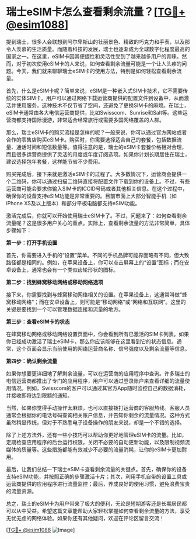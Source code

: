 # 瑞士eSIM卡怎么查看剩余流量？[[TG💪+ @esim1088](https://t.me/s/esim1088)]

提到瑞士，很多人会联想到阿尔卑斯山的壮丽景色、精致的巧克力和手表，以及那令人羡慕的生活质量。而随着科技的发展，瑞士也逐渐成为全球数字化程度最高的国家之一。在这里，eSIM卡因其便捷性和灵活性受到了越来越多用户的青睐。然而，对于初次使用eSIM卡的人来说，如何查看剩余流量可能是一个让人头疼的问题。今天，我们就来聊聊瑞士eSIM卡的使用方法，特别是如何轻松查看剩余流量。

首先，什么是eSIM卡呢？简单来说，eSIM是一种嵌入式SIM卡技术，它不需要传统的实体SIM卡。用户可以通过网络下载运营商提供的配置文件到设备中，从而激活并使用服务。这种技术不仅节省了空间，还避免了更换SIM卡的麻烦。在瑞士，eSIM卡通常由各大电信运营商提供，比如Swisscom、Sunrise和Salt等。这些运营商都支持国际漫游，非常适合经常旅行或需要多国网络覆盖的人群。

那么，瑞士eSIM卡的购买流程是怎样的呢？一般来说，你可以通过官方网站或者合作的零售店购买eSIM卡。购买时，你需要选择适合自己的套餐，包括数据流量、通话时间和短信数量等。值得注意的是，瑞士的eSIM卡套餐价格相对合理，而且很多运营商提供了灵活的月度或年度订阅选项。如果你计划长期居住在瑞士，建议选择包年套餐，这样能节省不少费用。

购买完成后，接下来就是激活eSIM卡的过程了。大多数情况下，运营商会提供一个二维码，你可以通过扫描二维码直接将配置文件下载到你的设备上。不过，有些运营商可能会要求你输入SIM卡的ICCID号码或者其他相关信息。在这个过程中，确保你的设备支持eSIM功能是非常重要的。目前市面上大部分智能手机（如iPhone XS及以上版本）和部分平板电脑都支持eSIM功能。

激活完成后，你就可以开始使用瑞士eSIM卡了。不过，问题来了：如何查看剩余流量呢？这是很多用户关心的重点。实际上，查看剩余流量的方法非常简单，具体步骤如下：

**第一步：打开手机设置**

首先，你需要进入手机的“设置”菜单。不同的手机品牌可能界面略有不同，但大致路径都是相同的。例如，在苹果设备上，你可以点击屏幕上的“设置”图标；而在安卓设备上，通常也会有一个类似齿轮形状的图标。

**第二步：找到蜂窝移动网络或移动网络选项**

接下来，你需要找到与蜂窝移动网络相关的设置。在苹果设备上，这通常叫做“蜂窝移动网络”；而在安卓设备上，则可能是“移动网络”或“网络和互联网”。这里的关键是要找到一个可以管理数据连接和流量的地方。

**第三步：查看eSIM卡的状态**

在蜂窝移动网络或移动网络设置页面中，你会看到所有已激活的SIM卡列表。如果你已经成功激活了瑞士eSIM卡，那么你应该能够在这里看到它的状态信息。通常，这个页面会显示当前使用的网络运营商名称、信号强度以及剩余流量等信息。

**第四步：确认剩余流量**

如果你想要更详细地了解剩余流量，可以在运营商的应用程序中查询。许多瑞士的电信运营商都推出了专门的应用程序，用户可以通过登录账户来查看详细的流量使用情况。例如，Swisscom的客户可以通过其官方App随时监控自己的数据消耗，并接收即将达到限额的通知。

当然，如果你觉得手动操作太麻烦，也可以直接拨打运营商的客服热线。客服人员通常会根据你的电话号码查询相关账户信息，并告知你剩余的流量情况。这种方式虽然稍显传统，但对于不熟悉电子设备操作的朋友来说，却是一个不错的选择。

除了上述方法外，还有一些小技巧可以帮助你更好地管理eSIM卡的流量。比如，定期检查应用程序的后台运行权限，关闭不必要的自动更新功能，以及限制视频流媒体的质量等。这些措施都能有效减少不必要的流量消耗，让你的eSIM卡更加耐用。

最后，让我们总结一下瑞士eSIM卡查看剩余流量的关键点。首先，确保你的设备支持eSIM功能，并按照正确的步骤激活卡片；其次，利用手机自带的设置工具或运营商提供的应用程序进行流量监控；最后，养成良好的使用习惯，避免浪费宝贵的流量资源。

总之，瑞士的eSIM卡为用户带来了极大的便利，无论是短期游客还是长期居民都可以从中受益。希望这篇文章能帮助大家轻松掌握如何查看剩余流量的方法，享受无忧无虑的网络体验。如果你还有其他疑问，欢迎在评论区留言交流！

[[TG💪+ @esim1088](https://t.me/s/esim1088) ![Image](https://i.postimg.cc/4NQfJmqS/Snipaste-2025-05-13-00-14-12.png)]